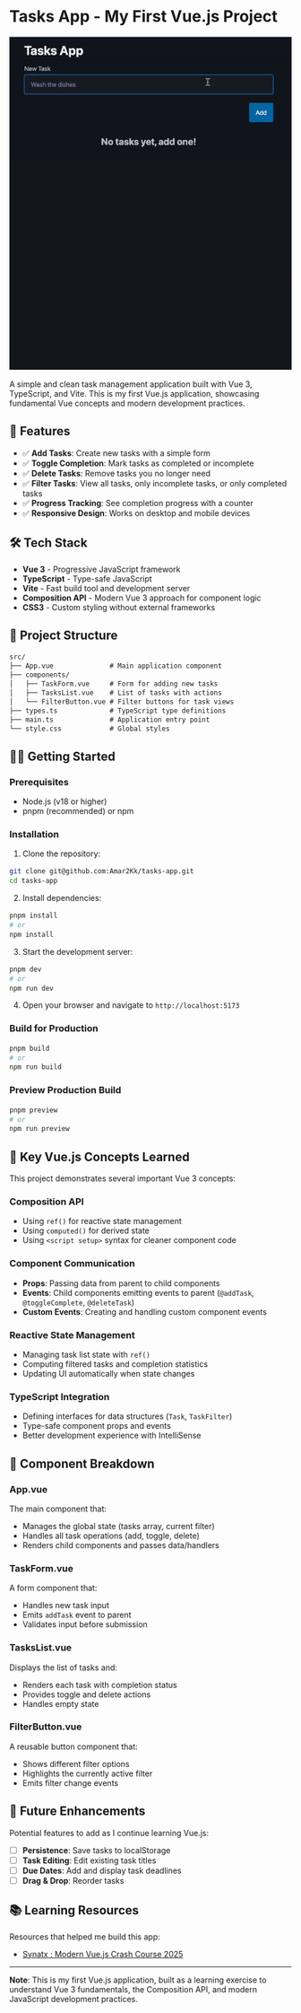 # Tasks App - My First Vue.js Project

![Tasks App](./public/Tasks-app.gif)  <!-- Add this line -->

A simple and clean task management application built with Vue 3, TypeScript, and Vite. This is my first Vue.js application, showcasing fundamental Vue concepts and modern development practices.

## 🚀 Features

- ✅ **Add Tasks**: Create new tasks with a simple form
- ✅ **Toggle Completion**: Mark tasks as completed or incomplete
- ✅ **Delete Tasks**: Remove tasks you no longer need
- ✅ **Filter Tasks**: View all tasks, only incomplete tasks, or only completed tasks
- ✅ **Progress Tracking**: See completion progress with a counter
- ✅ **Responsive Design**: Works on desktop and mobile devices

## 🛠️ Tech Stack

- **Vue 3** - Progressive JavaScript framework
- **TypeScript** - Type-safe JavaScript
- **Vite** - Fast build tool and development server
- **Composition API** - Modern Vue 3 approach for component logic
- **CSS3** - Custom styling without external frameworks

## 📁 Project Structure

```
src/
├── App.vue              # Main application component
├── components/
│   ├── TaskForm.vue     # Form for adding new tasks
│   ├── TasksList.vue    # List of tasks with actions
│   └── FilterButton.vue # Filter buttons for task views
├── types.ts             # TypeScript type definitions
├── main.ts              # Application entry point
└── style.css            # Global styles
```

## 🏃‍♂️ Getting Started

### Prerequisites

- Node.js (v18 or higher)
- pnpm (recommended) or npm

### Installation

1. Clone the repository:
```bash
git clone git@github.com:Amar2Kk/tasks-app.git
cd tasks-app
```

2. Install dependencies:
```bash
pnpm install
# or
npm install
```

3. Start the development server:
```bash
pnpm dev
# or
npm run dev
```

4. Open your browser and navigate to `http://localhost:5173`

### Build for Production

```bash
pnpm build
# or
npm run build
```

### Preview Production Build

```bash
pnpm preview
# or
npm run preview
```

## 🎯 Key Vue.js Concepts Learned

This project demonstrates several important Vue 3 concepts:

### Composition API
- Using `ref()` for reactive state management
- Using `computed()` for derived state
- Using `<script setup>` syntax for cleaner component code

### Component Communication
- **Props**: Passing data from parent to child components
- **Events**: Child components emitting events to parent (`@addTask`, `@toggleComplete`, `@deleteTask`)
- **Custom Events**: Creating and handling custom component events

### Reactive State Management
- Managing task list state with `ref()`
- Computing filtered tasks and completion statistics
- Updating UI automatically when state changes

### TypeScript Integration
- Defining interfaces for data structures (`Task`, `TaskFilter`)
- Type-safe component props and events
- Better development experience with IntelliSense

## 📝 Component Breakdown

### App.vue
The main component that:
- Manages the global state (tasks array, current filter)
- Handles all task operations (add, toggle, delete)
- Renders child components and passes data/handlers

### TaskForm.vue
A form component that:
- Handles new task input
- Emits `addTask` event to parent
- Validates input before submission

### TasksList.vue
Displays the list of tasks and:
- Renders each task with completion status
- Provides toggle and delete actions
- Handles empty state

### FilterButton.vue
A reusable button component that:
- Shows different filter options
- Highlights the currently active filter
- Emits filter change events

## 🚧 Future Enhancements

Potential features to add as I continue learning Vue.js:

- [ ] **Persistence**: Save tasks to localStorage
- [ ] **Task Editing**: Edit existing task titles
- [ ] **Due Dates**: Add and display task deadlines
- [ ] **Drag & Drop**: Reorder tasks

## 📚 Learning Resources

Resources that helped me build this app:

- [Synatx : Modern Vue.js Crash Course 2025](https://youtu.be/5oKpoqmUj64)
---

**Note**: This is my first Vue.js application, built as a learning exercise to understand Vue 3 fundamentals, the Composition API, and modern JavaScript development practices.
